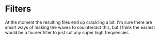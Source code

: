 # Filters
At the moment the resulting files end up crackling a bit. I'm sure there are smart ways of making the waves to couinterract this, but I think the easiest would be a fourier filter to just cut any super high frequencies